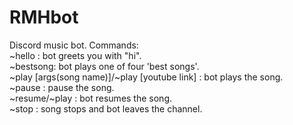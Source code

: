 # RMHbot
Discord music bot.
Commands:  
~hello : bot greets you with "hi".  
~bestsong: bot plays one of four 'best songs'.  
~play [args(song name)]/~play [youtube link] : bot plays the song.  
~pause : pause the song.  
~resume/~play : bot resumes the song.  
~stop : song stops and bot leaves the channel.  

